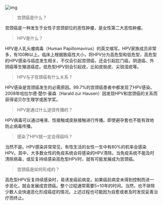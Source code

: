 ![img](./markdowns/images/cancer.jpg)

> 宫颈癌是什么？

宫颈癌是一种发生于女性子宫颈部位的恶性肿瘤，是女性第二大恶性肿瘤。

> HPV是什么？

HPV是人乳头瘤病毒（Human Papillomavirus）的英文缩写。HPV家族成员非常多，有100种以上。临床上根据致癌性大小，将HPV分为高危型和低危型，高危型的HPV感染与癌症发生相关，不仅会引起宫颈癌，还会引起肛门癌，阴道癌、外阴癌等生殖道癌症。低危型HPV则会引起疣，比如皮肤疣、尖锐湿疣等。

> HPV与子宫颈癌有什么关系？

HPV感染是宫颈癌发生的必需原因。99.7%的宫颈癌患者中都发现了HPV感染。 2008年哈拉尔德·楚尔·豪森（Harald zur Hausen）因发现HPV和宫颈癌的关系而获得诺贝尔生理学或医学奖。

> HPV是通过什么途径传播的？

HPV病毒可以通过唾液、性接触或皮肤接触进行传播。即使避孕套也不能有效地防止病毒传播。

> 感染了HPV就一定会得癌吗？

当然不是。HPV感染非常常见，有性生活的女性一生中有80%的机率会感染HPV。其中，大多数女性的免疫系统会将感染的HPV清除。当免疫系统不能及时清除病毒，或反复持续感染高危型HPV时，就有可能发展成为宫颈癌。

> 宫颈癌是如何形成的？

高危型HPV反复持续感染时，易诱发癌前病变。如果癌前病变未得到控制而进一步恶化，就会发展成宫颈癌。整个过程通常需要5~10年的时间。当然，也不排除少数人会快速恶化形成癌症的情况。上述过程也可能因为自愈或者及时发现妥善治疗而终止。


